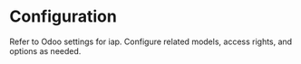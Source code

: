 # Configuration

Refer to Odoo settings for iap. Configure related models, access rights, and options as needed.
